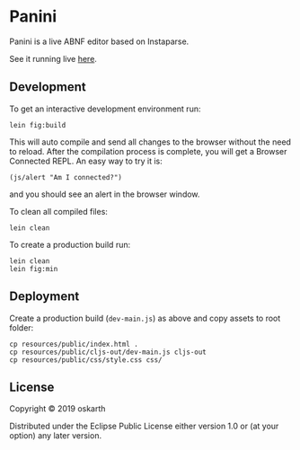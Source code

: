 # Panini

Panini is a live ABNF editor based on Instaparse.

See it running live [here](https://oskarth.github.io/panini/).

## Development

To get an interactive development environment run:

    lein fig:build

This will auto compile and send all changes to the browser without the
need to reload. After the compilation process is complete, you will
get a Browser Connected REPL. An easy way to try it is:

    (js/alert "Am I connected?")

and you should see an alert in the browser window.

To clean all compiled files:

	lein clean

To create a production build run:

	lein clean
	lein fig:min

## Deployment

Create a production build (`dev-main.js`) as above and copy assets to root folder:

```
cp resources/public/index.html .
cp resources/public/cljs-out/dev-main.js cljs-out
cp resources/public/css/style.css css/
```

## License

Copyright © 2019 oskarth

Distributed under the Eclipse Public License either version 1.0 or (at your option) any later version.
